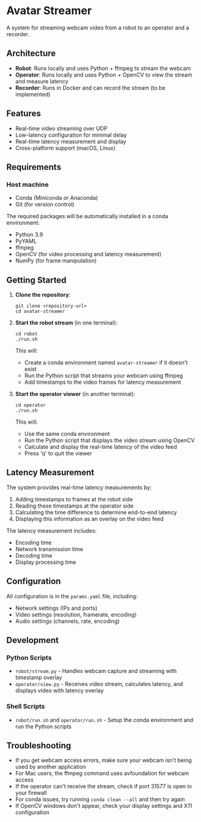 # Avatar Streamer

A system for streaming webcam video from a robot to an operator and a recorder.

## Architecture

- **Robot**: Runs locally and uses Python + ffmpeg to stream the webcam
- **Operator**: Runs locally and uses Python + OpenCV to view the stream and measure latency
- **Recorder**: Runs in Docker and can record the stream (to be implemented)

## Features

- Real-time video streaming over UDP
- Low-latency configuration for minimal delay
- Real-time latency measurement and display
- Cross-platform support (macOS, Linux)

## Requirements

### Host machine
- Conda (Miniconda or Anaconda)
- Git (for version control)

The required packages will be automatically installed in a conda environment:
- Python 3.9
- PyYAML
- ffmpeg
- OpenCV (for video processing and latency measurement)
- NumPy (for frame manipulation)

## Getting Started

1. **Clone the repository**:
   ```
   git clone <repository-url>
   cd avatar-streamer
   ```

2. **Start the robot stream** (in one terminal):
   ```
   cd robot
   ./run.sh
   ```
   This will:
   - Create a conda environment named `avatar-streamer` if it doesn't exist
   - Run the Python script that streams your webcam using ffmpeg
   - Add timestamps to the video frames for latency measurement

3. **Start the operator viewer** (in another terminal):
   ```
   cd operator
   ./run.sh
   ```
   This will:
   - Use the same conda environment
   - Run the Python script that displays the video stream using OpenCV
   - Calculate and display the real-time latency of the video feed
   - Press 'q' to quit the viewer

## Latency Measurement

The system provides real-time latency measurements by:
1. Adding timestamps to frames at the robot side
2. Reading these timestamps at the operator side
3. Calculating the time difference to determine end-to-end latency
4. Displaying this information as an overlay on the video feed

The latency measurement includes:
- Encoding time
- Network transmission time
- Decoding time
- Display processing time

## Configuration

All configuration is in the `params.yaml` file, including:
- Network settings (IPs and ports)
- Video settings (resolution, framerate, encoding)
- Audio settings (channels, rate, encoding)

## Development

### Python Scripts
- `robot/stream.py` - Handles webcam capture and streaming with timestamp overlay
- `operator/view.py` - Receives video stream, calculates latency, and displays video with latency overlay

### Shell Scripts
- `robot/run.sh` and `operator/run.sh` - Setup the conda environment and run the Python scripts

## Troubleshooting

- If you get webcam access errors, make sure your webcam isn't being used by another application
- For Mac users, the ffmpeg command uses avfoundation for webcam access
- If the operator can't receive the stream, check if port 31577 is open in your firewall
- For conda issues, try running `conda clean --all` and then try again
- If OpenCV windows don't appear, check your display settings and X11 configuration
